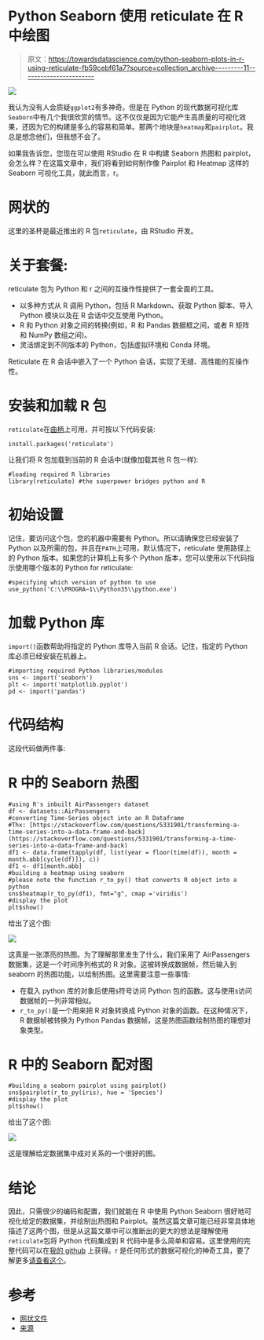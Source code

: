 # Python Seaborn 使用 reticulate 在 R 中绘图

> 原文：<https://towardsdatascience.com/python-seaborn-plots-in-r-using-reticulate-fb59cebf61a7?source=collection_archive---------11----------------------->

![](img/097ea961ff3b35582619290c3014b0a9.png)

我认为没有人会质疑`ggplot2`有多神奇。但是在 Python 的现代数据可视化库`Seaborn`中有几个我很欣赏的情节。这不仅仅是因为它能产生高质量的可视化效果，还因为它的构建是多么的容易和简单。那两个地块是`heatmap`和`pairplot`。我总是想念他们，但我想不会了。

如果我告诉您，您现在可以使用 RStudio 在 R 中构建 Seaborn 热图和 pairplot，会怎么样？在这篇文章中，我们将看到如何制作像 Pairplot 和 Heatmap 这样的 Seaborn 可视化工具，就此而言，r。

# 网状的

这里的圣杯是最近推出的 R 包`reticulate`，由 RStudio 开发。

# 关于套餐:

reticulate 包为 Python 和 r 之间的互操作性提供了一套全面的工具。

*   以多种方式从 R 调用 Python，包括 R Markdown、获取 Python 脚本、导入 Python 模块以及在 R 会话中交互使用 Python。
*   R 和 Python 对象之间的转换(例如，R 和 Pandas 数据框之间，或者 R 矩阵和 NumPy 数组之间)。
*   灵活绑定到不同版本的 Python，包括虚拟环境和 Conda 环境。

Reticulate 在 R 会话中嵌入了一个 Python 会话，实现了无缝、高性能的互操作性。

# 安装和加载 R 包

`reticulate`在[曲柄](https://cran.r-project.org/package=reticulate)上可用，并可按以下代码安装:

```
install.packages('reticulate')
```

让我们将 R 包加载到当前的 R 会话中(就像加载其他 R 包一样):

```
#loading required R libraries 
library(reticulate) #the superpower bridges python and R
```

# 初始设置

记住，要访问这个包，您的机器中需要有 Python。所以请确保您已经安装了 Python 以及所需的包，并且在`PATH`上可用，默认情况下，reticulate 使用路径上的 Python 版本。如果您的计算机上有多个 Python 版本，您可以使用以下代码指示使用哪个版本的 Python for reticulate:

```
#specifying which version of python to use
use_python('C:\\PROGRA~1\\Python35\\python.exe')
```

# 加载 Python 库

`import()`函数帮助将指定的 Python 库导入当前 R 会话。记住，指定的 Python 库必须已经安装在机器上。

```
#importing required Python libraries/modules
sns <- import('seaborn')
plt <- import('matplotlib.pyplot')
pd <- import('pandas')
```

# 代码结构

这段代码做两件事:

# R 中的 Seaborn 热图

```
#using R's inbuilt AirPassengers dataset
df <- datasets::AirPassengers
#converting Time-Series object into an R Dataframe 
#Thx: [https://stackoverflow.com/questions/5331901/transforming-a-time-series-into-a-data-frame-and-back](https://stackoverflow.com/questions/5331901/transforming-a-time-series-into-a-data-frame-and-back)
df1 <- data.frame(tapply(df, list(year = floor(time(df)), month = month.abb[cycle(df)]), c))
df1 <- df1[month.abb]
#building a heatmap using seaborn 
#please note the function r_to_py() that converts R object into a python 
sns$heatmap(r_to_py(df1), fmt="g", cmap ='viridis')
#display the plot
plt$show()
```

给出了这个图:

![](img/663bf8ed533fdd8168a98e8a1d8433ed.png)

这真是一张漂亮的热图。为了理解那里发生了什么，我们采用了 AirPassengers 数据集，这是一个时间序列格式的 R 对象。这被转换成数据帧，然后输入到 seaborn 的热图功能，以绘制热图。这里需要注意一些事情:

*   在载入 python 库的对象后使用`$`符号访问 Python 包的函数。这与使用`$`访问数据帧的一列非常相似。
*   `r_to_py()`是一个用来把 R 对象转换成 Python 对象的函数。在这种情况下，R 数据帧被转换为 Python Pandas 数据帧，这是热图函数绘制热图的理想对象类型。

# R 中的 Seaborn 配对图

```
#building a seaborn pairplot using pairplot()
sns$pairplot(r_to_py(iris), hue = 'Species')
#display the plot
plt$show()
```

给出了这个图:

![](img/0a1f9511747db46abcdcc00000151f5e.png)

这是理解给定数据集中成对关系的一个很好的图。

# 结论

因此，只需很少的编码和配置，我们就能在 R 中使用 Python Seaborn 很好地可视化给定的数据集，并绘制出热图和 Pairplot。虽然这篇文章可能已经非常具体地描述了这两个图，但是从这篇文章中可以推断出的更大的想法是理解使用`reticulate`包将 Python 代码集成到 R 代码中是多么简单和容易。这里使用的完整代码可以在[我的 github](https://github.com/amrrs/seaborn_in_r) 上获得。r 是任何形式的数据可视化的神奇工具，要了解更多[请查看这个](https://bit.ly/2TXIv3t)。

# 参考

*   [网状文件](https://rstudio.github.io/reticulate/index.html)
*   [来源](https://datascienceplus.com/how-to-make-seaborn-pairplot-and-heatmap-in-r-write-python-in-r/)